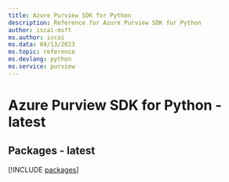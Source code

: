 ```yaml
---
title: Azure Purview SDK for Python
description: Reference for Azure Purview SDK for Python
author: iscai-msft
ms.author: iscai
ms.data: 04/13/2023
ms.topic: reference
ms.devlang: python
ms.service: purview
---
```

# Azure Purview SDK for Python - latest
## Packages - latest
[!INCLUDE [packages](purview-index.md)]